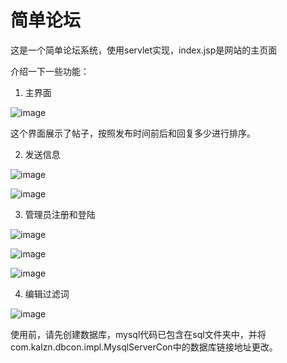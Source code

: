 # 简单论坛

这是一个简单论坛系统，使用servlet实现，index.jsp是网站的主页面

介绍一下一些功能：

1) 主界面

![image](https://user-images.githubusercontent.com/44296812/122383542-826e1680-cf9d-11eb-928c-8c51321c0f8e.png)

这个界面展示了帖子，按照发布时间前后和回复多少进行排序。

2) 发送信息

![image](https://user-images.githubusercontent.com/44296812/122384766-98300b80-cf9e-11eb-8df2-9a1d861acefa.png)

![image](https://user-images.githubusercontent.com/44296812/122384792-9ebe8300-cf9e-11eb-8cd4-248ec4ab99f6.png)

3) 管理员注册和登陆

![image](https://user-images.githubusercontent.com/44296812/122385070-ee9d4a00-cf9e-11eb-96fc-41e7ca613d0f.png)

![image](https://user-images.githubusercontent.com/44296812/122385106-f78e1b80-cf9e-11eb-8ea4-551e2f80905f.png)

![image](https://user-images.githubusercontent.com/44296812/122385126-fd83fc80-cf9e-11eb-8f2a-85fd41f6a7f8.png)

4) 编辑过滤词

![image](https://user-images.githubusercontent.com/44296812/122385355-489e0f80-cf9f-11eb-80ca-986f1cd7940f.png)

使用前，请先创建数据库，mysql代码已包含在sql文件夹中，并将com.kalzn.dbcon.impl.MysqlServerCon中的数据库链接地址更改。
